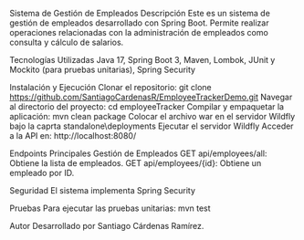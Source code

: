 Sistema de Gestión de Empleados
Descripción
Este es un sistema de gestión de empleados desarrollado con Spring Boot. Permite realizar operaciones relacionadas con la administración de empleados como consulta y cálculo de salarios.

Tecnologías Utilizadas
Java 17, Spring Boot 3, Maven, Lombok, JUnit y Mockito (para pruebas unitarias), Spring Security

Instalación y Ejecución
Clonar el repositorio: git clone https://github.com/SantiagoCardenasR/EmployeeTrackerDemo.git
Navegar al directorio del proyecto: cd employeeTracker
Compilar y empaquetar la aplicación: mvn clean package
Colocar el archivo war en el servidor Wildfly bajo la caprta standalone\deployments
Ejecutar el servidor Wildfly
Acceder a la API en: http://localhost:8080/

Endpoints Principales
Gestión de Empleados
GET api/employees/all: Obtiene la lista de empleados. GET api/employees/{id}: Obtiene un empleado por ID.

Seguridad
El sistema implementa Spring Security

Pruebas
Para ejecutar las pruebas unitarias: mvn test

Autor
Desarrollado por Santiago Cárdenas Ramírez.
